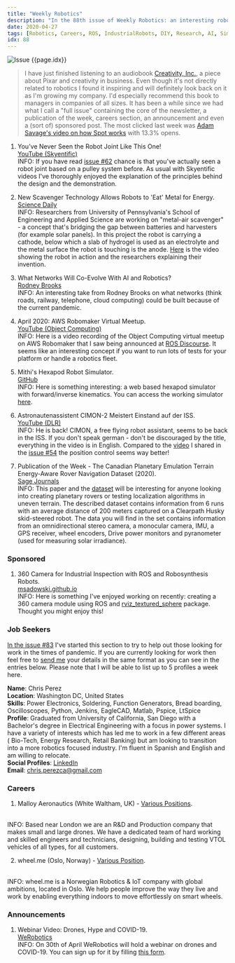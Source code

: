 ```yaml
---
title: "Weekly Robotics"
description: "In the 88th issue of Weekly Robotics: an interesting robot joint, everything being a battery, hexapod robot simulator, space robot assistant and more!"
date: 2020-04-27
tags: [Robotics, Careers, ROS, IndustrialRobots, DIY, Research, AI, Simulator, Space]
idx: 88
---
```

![Issue {{page.idx}}](/img/headers/{{page.idx}}.jpg "Issue {{page.idx}}")

> I have just finished listening to an audiobook [Creativity, Inc.](https://www.goodreads.com/book/show/18077903-creativity-inc), a piece about Pixar and creativity in business. Even though it's not directly related to robotics I found it inspiring and will definitely look back on it as I'm growing my company. I'd especially recommend this book to managers in companies of all sizes. It has been a while since we had what I call a "full issue" containing the core of the newsletter, a publication of the week, careers section, an announcement and even a (sort of) sponsored post. The most clicked last week was [Adam Savage's video on how Spot works](https://youtu.be/R-PdPtqw78k) with 13.3% opens.

1) You've Never Seen the Robot Joint Like This One!
<br>[YouTube (Skyentific)](https://youtu.be/utDagouxM5U)<br>
INFO: If you have read [issue #62](https://weeklyrobotics.com/weekly-robotics-62) chance is that you've actually seen a robot joint based on a pulley system before. As usual with Skyentific videos I've thoroughly enjoyed the explanation of the principles behind the design and the demonstration.

2) New Scavenger Technology Allows Robots to 'Eat' Metal for Energy.
<br>[Science Daily](https://www.sciencedaily.com/releases/2020/04/200421134420.htm)<br>
INFO: Researchers from University of Pennsylvania's School of Engineering and Applied Science are working on "metal-air scavenger" - a concept that's bridging the gap between batteries and harvesters (for example solar panels). In this project the robot is carrying a cathode, below which a slab of hydrogel is used as an electrolyte and the metal surface the robot is touching is the anode. [Here](https://youtu.be/4Rg2GELb7MI) is the video showing the robot in action and the researchers explaining their invention.

3) What Networks Will Co-Evolve With AI and Robotics?
<br>[Rodney Brooks](https://rodneybrooks.com/what-networks-will-co-evolve-with-ai-and-robotics/)<br>
INFO: An interesting take from Rodney Brooks on what networks (think roads, railway, telephone, cloud computing) could be built because of the current pandemic.

4) April 2020: AWS Robomaker Virtual Meetup.
<br>[YouTube (Object Computing)](https://youtu.be/J7fBQBIqTf8)<br>
INFO: Here is a video recording of the Object Computing virtual meetup on AWS Robomaker that I saw being announced at [ROS Discourse](https://discourse.ros.org/t/aws-robmaker-online-demo/13570). It seems like an interesting concept if you want to run lots of tests for your platform or handle a robotics fleet.

5) Mithi's Hexapod Robot Simulator.
<br>[GitHub](https://github.com/mithi/hexapod-robot-simulator)<br>
INFO: Here is something interesting: a web based hexapod simulator with forward/inverse kinematics. You can access the working simulator [here](https://hexapod-robot-simulator.herokuapp.com/).

6) Astronautenassistent CIMON-2 Meistert Einstand auf der ISS.
<br>[YouTube (DLR)](https://youtu.be/6UeaZ6GYzX0)<br>
INFO: He is back! CIMON, a free flying robot assistant, seems to be back in the ISS. If you don't speak german - don't be discouraged by the title, everything in the video is in English. Compared to the [video](https://youtu.be/72sB2YjoiC8) I shared in the [issue #54](https://weeklyrobotics.com/weekly-robotics-54) the position control seems way better!

7) Publication of the Week - The Canadian Planetary Emulation Terrain Energy-Aware Rover Navigation Dataset (2020).
<br>[Sage Journals](https://journals.sagepub.com/eprint/2FW9PZRWZ87QHMXURSRP/full)<br>
INFO: This paper and the [dataset](http://www.starslab.ca/enav-planetary-dataset/) will be interesting for anyone looking into creating planetary rovers or testing localization algorithms in uneven terrain. The described dataset contains information from 6 runs with an average distance of 200 meters captured on a Clearpath Husky skid-steered robot. The data you will find in the set contains information from an omnidirectional stereo camera, a monocular camera, IMU, a GPS receiver, wheel encoders, Drive power monitors and pyranometer (used for measuring solar irradiance).

### Sponsored

1) 360 Camera for Industrial Inspection with ROS and Robosynthesis Robots.
<br>[msadowski.github.io](https://msadowski.github.io/robosynthesis-3d-camera/)<br>
INFO: Here is something I've enjoyed working on recently: creating a 360 camera module using ROS and [rviz_textured_sphere](https://github.com/UTNuclearRoboticsPublic/rviz_textured_sphere) package. Thought you might enjoy this!

### Job Seekers

[In the issue #83](https://weeklyrobotics.com/weekly-robotics-83) I've started this section to try to help out those looking for work in the times of pandemic. If you are currently looking for work then feel free to [send me](mailto:mat@weeklyrobotics.com) your details in the same format as you can see in the entries below. Please note that I will be able to list up to 5 profiles a week here.

**Name**: Chris Perez <br>
**Location**: Washington DC, United States<br>
**Skills**: Power Electronics, Soldering, Function Generators, Bread boarding, Oscilloscopes, Python, Jenkins, EagleCAD, Matlab, Pspice, LtSpice <br>
**Profile**: Graduated from University of California, San Diego with a Bachelor's degree in Electrical Engineering with a focus in power systems. I have a variety of interests which has led me to work in a few different areas ( Bio-Tech, Energy Research, Retail Banking) but am looking to transition into a more robotics focused industry. I'm fluent in Spanish and English and am willing to relocate. <br>
**Social Profiles**: [LinkedIn](https://www.linkedin.com/in/christian-perez-castanaza/) <br>
**Email**: chris.perezca@gmail.com<br>

### Careers

1) Malloy Aeronautics (White Waltham, UK) - [Various Positions](https://www.malloyaeronautics.com/careers/).
<br>
INFO: Based near London we are an R&D and Production company that makes small and large drones. We have a dedicated team of hard working and skilled engineers and technicians, designing, building and testing VTOL vehicles of all types, for all customers.

2) wheel.me (Oslo, Norway) - [Various Position](https://wheel.me/careers/).
<br>
INFO: wheel.me is a Norwegian Robotics & IoT company with global ambitions, located in Oslo. We help people improve the way they live and work by enabling everything indoors to move effortlessly on smart wheels.

### Announcements

1) Webinar Video: Drones, Hype and COVID-19.
<br>[WeRobotics](https://blog.werobotics.org/2020/04/23/webinar-drones-hype-and-covid-19/)<br>
INFO: On 30th of April WeRobotics will hold a webinar on drones and COVID-19. You can sign up for it by filling [this form](https://docs.google.com/forms/d/e/1FAIpQLSdHsTnDBmijNAvP-UzY7raf8xYYGIK6CbTXHOSYgGsb5aoDYA/viewform).
